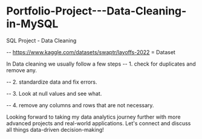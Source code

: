 # Portfolio-Project---Data-Cleaning-in-MySQL

SQL Project - Data Cleaning

-- https://www.kaggle.com/datasets/swaptr/layoffs-2022 = Dataset

In Data cleaning we usually follow a few steps
-- 1. check for duplicates and remove any.

-- 2. standardize data and fix errors.

-- 3. Look at null values and see what. 

-- 4. remove any columns and rows that are not necessary.

Looking forward to taking my data analytics journey further with more advanced projects and real-world applications. Let's connect and discuss all things data-driven decision-making! 
